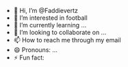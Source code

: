 - 👋 Hi, I’m @Faddievertz
- 👀 I’m interested in football
- 🌱 I’m currently learning ...
- 💞️ I’m looking to collaborate on ...
- 📫 How to reach me through my email
- 😄 Pronouns: ...
- ⚡ Fun fact: 

<!---
Faddievertz/Faddievertz is a ✨ special ✨ repository because its `README.md` (this file) appears on your GitHub profile.
You can click the Preview link to take a look at your changes.
--->
